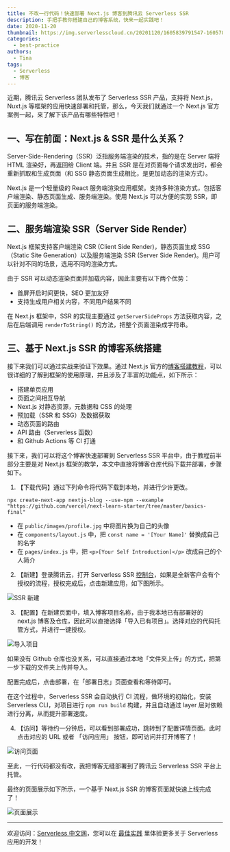 ```yaml
---
title: 不改一行代码！快速部署 Next.js 博客到腾讯云 Serverless SSR
description: 手把手教你搭建自己的博客系统，快来一起实践吧！
date: 2020-11-20
thumbnail: https://img.serverlesscloud.cn/20201120/1605839791547-1605788634978-SSR.jpg
categories:
  - best-practice
authors:
  - Tina
tags:
  - Serverless
  - 博客
---
```


近期，腾讯云 Serverless 团队发布了 Serverless SSR 产品，支持将 Next.js，Nuxt.js 等框架的应用快速部署和托管，那么，今天我们就通过一个 Next.js 官方案例一起，来了解下该产品有哪些特性吧！

## 一、写在前面：Next.js & SSR 是什么关系？

Server-Side-Rendering（SSR）泛指服务端渲染的技术，指的是在 Server 端将 HTML 渲染好，再返回给 Client 端。并且 SSR 是在对页面每个请求发出时，都会重新抓取和生成页面（和 SSG 静态页面生成相比，是更加动态的渲染方式）。

Next.js 是一个轻量级的 React 服务端渲染应用框架。支持多种渲染方式，包括客户端渲染、静态页面生成、服务端渲染。使用 Next.js 可以方便的实现 SSR，即页面的服务端渲染。

## 二、服务端渲染 SSR（Server Side Render）

Next.js 框架支持客户端渲染 CSR (Client Side Render)，静态页面生成 SSG（Static Site Generation）以及服务端渲染 SSR (Server Side Render)。用户可以针对不同的场景，选用不同的渲染方式。

由于 SSR 可以动态渲染页面并加载内容，因此主要有以下两个优势：

- 首屏开启时间更快，SEO 更加友好
- 支持生成用户相关内容，不同用户结果不同

在 Next.js 框架中，SSR 的实现主要通过 `getServerSideProps` 方法获取内容，之后在后端调用 `renderToString()` 的方法，把整个页面渲染成字符串。

## 三、基于 Next.js SSR 的博客系统搭建

接下来我们可以通过实战来验证下效果。通过 Next.js 官方的[博客搭建教程](https://nextjs.org/learn/basics/deploying-nextjs-app)，可以很详细的了解到框架的使用原理，并且涉及了丰富的功能点，如下所示：

 - 搭建单页应用
 - 页面之间相互导航
 - Next.js 对静态资源，元数据和 CSS 的处理
 - 预加载（SSR 和 SSG）及数据获取
 - 动态页面的路由
 - API 路由（Serverless 函数）
 - 和 Github Actions 等 CI 打通

接下来，我们可以将这个博客快速部署到 Serverless SSR 平台中，由于教程前半部分主要是对 Next.js 框架的教学，本文中直接将博客仓库代码下载并部署，步骤如下。

1. 【下载代码】通过下列命令将代码下载到本地，并进行少许更改。

```
npx create-next-app nextjs-blog --use-npm --example "https://github.com/vercel/next-learn-starter/tree/master/basics-final"
```
- 在 `public/images/profile.jpg` 中将图片换为自己的头像
- 在 `components/layout.js` 中，把 `const name = '[Your Name]'` 替换成自己的名字
- 在 `pages/index.js` 中，把 `<p>[Your Self Introduction]</p>` 改成自己的个人简介
  
2. 【新建】登录腾讯云，打开 Serverless SSR [控制台](https://console.cloud.tencent.com/ssr)，如果是全新客户会有个授权的流程，授权完成后，点击新建应用，如下图所示。

![SSR 新建](https://img.serverlesscloud.cn/20201119/1605785794259-image%20%281%29.jpeg)

3. 【配置】在新建页面中，填入博客项目名称，由于我本地已有部署好的 next.js 博客及仓库，因此可以直接选择「导入已有项目」。选择对应的代码托管方式，并进行一键授权。

![导入项目](https://img.serverlesscloud.cn/20201119/1605785800563-image%20%283%29.png)

如果没有 Github 仓库也没关系，可以直接通过本地「文件夹上传」的方式，把第一步下载的文件夹上传并导入。

配置完成后，点击部署，在「部署日志」页面查看和等待即可。

在这个过程中，Serverless SSR 会自动执行 CI 流程，做环境的初始化，安装 Serverless CLI，对项目进行 `npm run build` 构建，并且自动通过 layer 层对依赖进行分离，从而提升部署速度。

4. 【访问】等待约一分钟后，可以看到部署成功，跳转到了配置详情页面。此时点击对应的 URL 或者 「访问应用」 按钮，即可访问并打开博客了！

![访问页面](https://img.serverlesscloud.cn/20201119/1605785804438-image%20%284%29.png)

至此，一行代码都没有改，我把博客无缝部署到了腾讯云 Serverless SSR 平台上托管。

最终的页面展示如下所示，一个基于 Next.js SSR 的博客页面就快速上线完成了！

![页面展示](https://img.serverlesscloud.cn/20201119/1605785799875-image%20%282%29.png)

---

欢迎访问：[Serverless 中文网](https://serverlesscloud.cn/)，您可以在 [最佳实践](https://serverlesscloud.cn/best-practice) 里体验更多关于 Serverless 应用的开发！